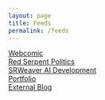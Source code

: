 ```yaml
---
layout: page
title: Feeds
permalink: /feeds
---
```

<a href="https://lwflouisa.github.io/UploadedFairy/feed.xml">Webcomic</a><br />
<a href="https://lwflouisa.github.io/RedSerpentPolitics/feed.xml">Red Serpent Politics</a><br />
<a href="https://lwflouisa.github.io/SRWeaverAIDevelopment/feed.xml">SRWeaver AI Development</a><br />
<a href="https://lwflouisa.github.io/Portfolio/rss-feed.xml">Portfolio</a><br />
<a href="https://fediverse.blog/~/ExternalBlog/atom.xml">External Blog</a>
